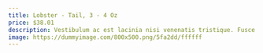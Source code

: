 ```yaml
---
title: Lobster - Tail, 3 - 4 Oz
price: $38.01
description: Vestibulum ac est lacinia nisi venenatis tristique. Fusce congue, diam id ornare imperdiet, sapien urna pretium nisl, ut volutpat sapien arcu sed augue. Aliquam erat volutpat.
image: https://dummyimage.com/800x500.png/5fa2dd/ffffff
---
```

